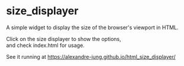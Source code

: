 # size_displayer

A simple widget to display the size of the browser's viewport in HTML.

Click on the size displayer to show the options,  
and check index.html for usage.

See it running at https://alexandre-jung.github.io/html_size_displayer/
